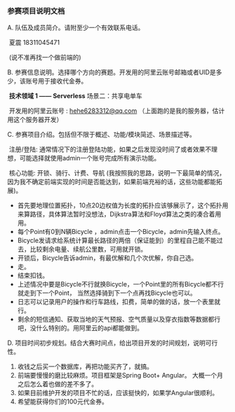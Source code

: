 ### 参赛项目说明文档

A. 队伍及成员简介。请附至少一个有效联系电话。

​	夏震 18311045471

​	(说不准再找一个做前端的)

B. 参赛信息说明。选择哪个方向的赛题。开发用的阿里云账号邮箱或者UID是多少，该账号用于接收代金券。

​	**技术领域 1 —— Serverless** 场景二：共享电单车

​	开发用的阿里云账号 : hehe6283312@qq.com （上面跑的是我的服务器，估计用这个服务器开发）

C. 参赛项目介绍。包括但不限于概述、功能/模块简述、场景描述等。

​	注册/登陆: 通常情况下的注册登陆功能，如果之后发现没时间了或者效果不理想，可能选择就使用admin一个账号完成所有演示功能。

​	核心功能: 开锁、骑行、计费、导航 (我按照我的思路，说明一下最简单的情况，因为我不确定前端实现的时间是否能达到，如果前端充裕的话，这些功能都能拓展)。

- 首先要地理位置拓扑，10点20边权值为长度的拓扑应该够展示了，这个拓扑用来算路径，具体算法暂时没想法，Dijkstra算法和Floyd算法之类的凑合着用用。
- 每个Point有0到N辆Bicycle ，admin点击一个Bicycle，admin先输入终点。
- Bicycle发请求给系统计算最长路径的两倍（保证能到）的里程自己能不能过去，比较剩余电量、续航公里数，可用就开锁。
- 开锁后，Bicycle告诉admin，有最优解和几个次优解，你自己选。
- 走。
- 结束扣钱。
- 上述情况中要是Bicycle不行就换Bicycle，一个Point里的所有Bicycle都不行就走到下一个Point， 当然选择骑到下一个点再找Bicycle也可以。
- 日志可以记录用户的操作和行车路线，扣费，简单的做的话，放一个表里就行。
- 剩余的短信通知、获取当地的天气预报、空气质量以及穿衣指数等数据都行吧，没什么特别的。用阿里云的api都能做到。

D. 项目时间初步规划。结合大赛时间点，给出项目开发的时间规划，说明可行性。

1.	收钱之后买一个数据库，再把功能买齐了，就搞。
2.	前端要慢慢的磨比较麻烦。项目框架是Spring Boot+ Angular。 大概一个月之后怎么着也做的差不多了。
3.	如果目前维护开发的项目不忙的话，应该挺快的，如果学Angular很顺利。
4.	希望能获得你们的100元代金券。

